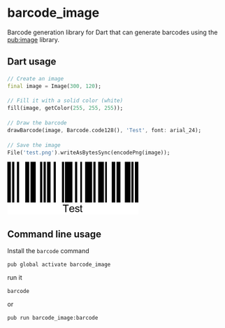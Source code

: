 # barcode_image

Barcode generation library for Dart that can generate barcodes using the [pub:image](https://pub.dev/packages/image) library.

## Dart usage

```dart
// Create an image
final image = Image(300, 120);

// Fill it with a solid color (white)
fill(image, getColor(255, 255, 255));

// Draw the barcode
drawBarcode(image, Barcode.code128(), 'Test', font: arial_24);

// Save the image
File('test.png').writeAsBytesSync(encodePng(image));
```

<img alt="Barcode" src="https://raw.githubusercontent.com/DavBfr/dart_barcode/master/img/test.png">

## Command line usage

Install the `barcode` command

```shell
pub global activate barcode_image
```

run it

```shell
barcode
```

or

```shell
pub run barcode_image:barcode
```

